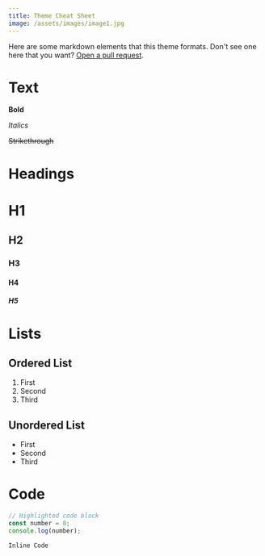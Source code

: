 ```yaml
---
title: Theme Cheat Sheet
image: /assets/images/image1.jpg
---
```


Here are some markdown elements that this theme formats. Don't see one here that you want? [Open a pull request](https://github.com/ryanshepps/jekyll-theme-minimal-ryan/compare).


# Text

**Bold**

*Italics*

~~Strikethrough~~

# Headings

# H1

## H2

### H3

#### H4

##### H5

# Lists

## Ordered List

1. First
2. Second
3. Third

## Unordered List

- First
- Second
- Third

# Code

```javascript
// Highlighted code block
const number = 8;
console.log(number);
```

`Inline Code`
